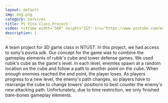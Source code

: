 ```yaml
---
layout: default
img: dog.png
category: Services
title: PS Vita Class Project
video: <iframe width="560" height="315" src="https://www.youtube.com/embed/ydA1b-RsrPg" frameborder="0" allowfullscreen></iframe>
description: |
---
```

  A team project for 3D game class in NTUST. In this project, we had access to sony's psvita sdk. Our concept for the game was to combine the gameplay elements of rubik's cube and tower defense games. We used rubik's cube as the game's level. In each level, enemies spawn at a random location on the cube and follow a path to another point on the cube. When enough enemies reached the end point, the player loses. As players progress to a new level, the enemy's path changes, so players have to rearrange the cube to change towers' positions to best counter the enemy's new attacking path. Unfortunately, due to time restriction, we only finished bare-bones gameplay elements.
